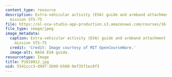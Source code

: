 ```yaml
---
content_type: resource
description: Extra-vehicular activity (EVA) guide and armband attachment for shuttle
  mission STS-75
file: https://ol-ocw-studio-app-production.s3.amazonaws.com/courses/16-885j-aircraft-systems-engineering-fall-2005/5541ccc3d9df3b99b5609ef35f1ec8f3_P1010012.jpg
file_type: image/jpeg
image_metadata:
  caption: Extra-vehicular activity (EVA) guide and armband attachment for shuttle
    mission STS-75
  credit: 'Credit: Image courtesy of MIT OpenCourseWare.'
  image-alt: NASA EVA guide.
resourcetype: Image
title: P1010012.jpg
uid: 5541ccc3-d9df-3b99-b560-9ef35f1ec8f3
---
```

